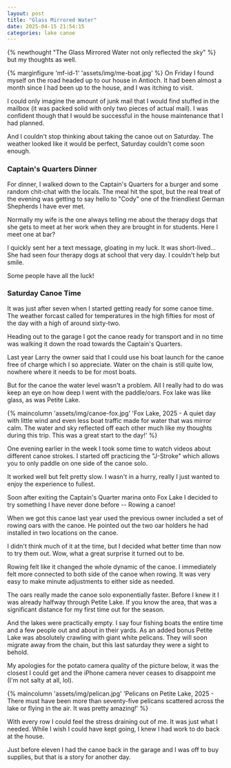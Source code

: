 ```yaml
---
layout: post
title: "Glass Mirrored Water"
date: 2025-04-15 21:54:15
categories: lake canoe
---
```


{% newthought "The Glass Mirrored Water not only reflected the sky" %} but my thoughts as well. <!--more-->

{% marginfigure 'mf-id-1' 'assets/img/me-boat.jpg' %} On Friday I found myself on the road headed up to our house in Antioch. It had been almost a month since I had been up to the house, and I was itching to visit.

I could only imagine the amount of junk mail that I would find stuffed in the mailbox (it was packed solid with only two pieces of actual mail). I was confident though that I would be successful in the house maintenance that I had planned.

And I couldn't stop thinking about taking the canoe out on Saturday. The weather looked like it would be perfect, Saturday couldn't come soon enough.

### Captain's Quarters Dinner

For dinner, I walked down to the Captain's Quarters for a burger and some random chit-chat with the locals. The meal hit the spot, but the real treat of the evening was getting to say hello to "Cody" one of the friendliest German Shepherds I have ever met.

Normally my wife is the one always telling me about the therapy dogs that she gets to meet at her work when they are brought in for students. Here I meet one at bar?

I quickly sent her a text message, gloating in my luck. It was short-lived... She had seen four therapy dogs at school that very day. I couldn't help but smile.

Some people have all the luck!

### Saturday Canoe Time

It was just after seven when I started getting ready for some canoe time. The weather forcast called for temperatures in the high fifties for most of the day with a high of around sixty-two.

Heading out to the garage I got the canoe ready for transport and in no time was walking it down the road towards the Captain's Quarters.

Last year Larry the owner said that I could use his boat launch for the canoe free of charge which I so appreciate. Water on the chain is still quite low, nowhere where it needs to be for most boats.

But for the canoe the water level wasn't a problem. All I really had to do was keep an eye on how deep I went with the paddle/oars. Fox lake was like glass, as was Petite Lake.

{% maincolumn 'assets/img/canoe-fox.jpg' 'Fox Lake, 2025 - A quiet day with little wind and even less boat traffic made for water that was mirror calm. The water and sky reflected off each other much like my thoughts during this trip. This was a great start to the day!' %}

One evening earlier in the week I took some time to watch videos about different canoe strokes. I started off practicing the "J-Stroke" which allows you to only paddle on one side of the canoe solo.

It worked well but felt pretty slow. I wasn't in a hurry, really I just wanted to enjoy the experience to fullest.

Soon after exiting the Captain's Quarter marina onto Fox Lake I decided to try something I have never done before -- Rowing a canoe!

When we got this canoe last year used the previous owner included a set of rowing oars with the canoe. He pointed out the two oar holders he had installed in two locations on the canoe.

I didn't think much of it at the time, but I decided what better time than now to try them out. Wow, what a great surprise it turned out to be.

Rowing felt like it changed the whole dynamic of the canoe. I immediately felt more connected to both side of the canoe when rowing. It was very easy to make minute adjustments to either side as needed.

The oars really made the canoe solo exponentially faster. Before I knew it I was already halfway through Petite Lake. If you know the area, that was a significant distance for my first time out for the season.

And the lakes were practically empty. I say four fishing boats the entire time and a few people out and about in their yards. As an added bonus Petite Lake was absolutely crawling with giant white pelicans. They will soon migrate away from the chain, but this last saturday they were a sight to behold.

My apologies for the potato camera quality of the picture below, it was the closest I could get and the iPhone camera never ceases to disappoint me (I'm not salty at all, lol).

{% maincolumn 'assets/img/pelican.jpg' 'Pelicans on Petite Lake, 2025 - There must have been more than seventy-five pelicans scattered across the lake or flying in the air. It was pretty amazing!' %}

With every row I could feel the stress draining out of me. It was just what I needed. While I wish I could have kept going, I knew I had work to do back at the house.

Just before eleven I had the canoe back in the garage and I was off to buy supplies, but that is a story for another day.
